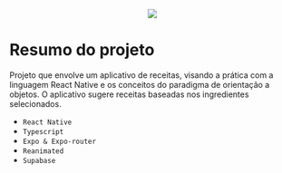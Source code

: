 <p align="center">
<img loading="lazy" src="http://img.shields.io/static/v1?label=STATUS&message=EM%20DESENVOLVIMENTO&color=GREEN&style=for-the-badge"/>
</p>

# Resumo do projeto
Projeto que envolve um aplicativo de receitas, visando a prática com a linguagem React Native e os conceitos do paradigma de orientação a objetos.
O aplicativo sugere receitas baseadas nos ingredientes selecionados.


- ``React Native``
- ``Typescript``
- ``Expo & Expo-router``
- ``Reanimated``
- ``Supabase``
